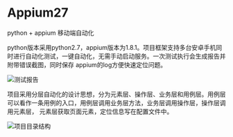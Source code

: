 # Appium27
python + appium 移动端自动化

python版本采用python2.7，appium版本为1.8.1。项目框架支持多台安卓手机同时进行自动化测试，一键自动化，无需手动启动服务。一次测试执行会生成报告并附带错误截图，同时保存
appium的log方便快速定位问题。


![测试报告](https://github.com/guojiaxing1995/Appium27/blob/master/img/readme报告.png)


项目采用分层自动化的设计思想，分为元素层、操作层、业务层和用例层。用例层可以看作一条用例的入口，用例层调用业务层方法，业务层调用操作层，操作层调用元素层，
元素层获取页面元素，定位信息写在配置文件中。


![项目目录结构](https://github.com/guojiaxing1995/Appium27/blob/master/img/项目目录结构1.png)

